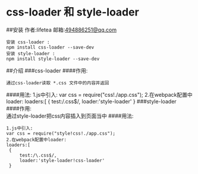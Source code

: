 css-loader 和 style-loader
===========================
##安装
    作者:lifetea
    邮箱:494886251@qq.com

    安装 css-loader :  
    npm install css-loader --save-dev
    安装 style-loader :
    npm install style-loader --save-dev
##介绍
###css-loader
####作用:
    
    通过css-loader读取 *.css 文件中的内容并返回
####用法:
    1.js中引入:
    var css = require("css!./app.css");
    2.在webpack配置中loader:
    loaders:[
        {
            test:/\.css$/,
            loader:'style-loader'
        }
###style-loader    
####作用:     
    通过style-loader把css内容插入到页面当中
####用法:    
    
    1.js中引入:
    var css = require("style!css!./app.css");
    2.在webpack配置中loader:
    loaders:[
     {
         test:/\.css$/,
         loader:'style-loader!css-loader'
     }   
    

    
    